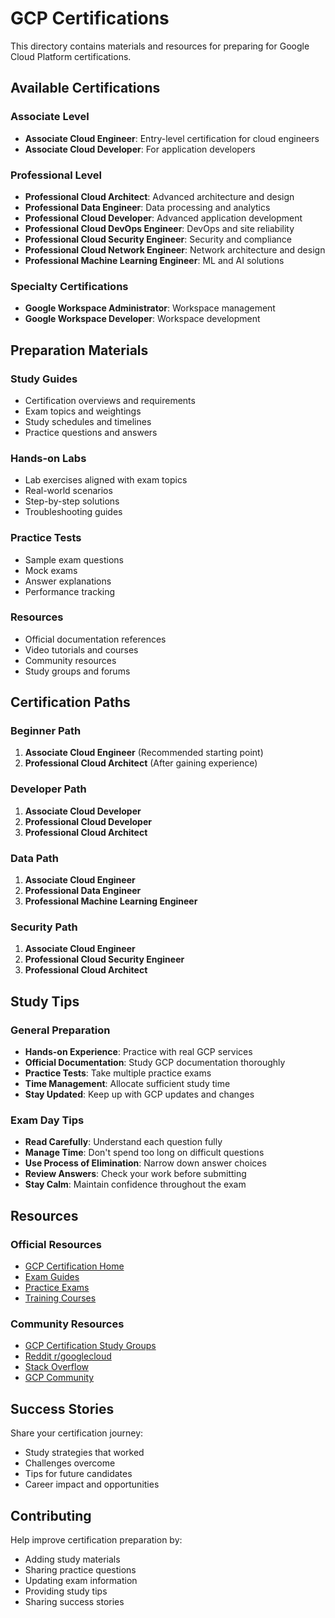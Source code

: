 # GCP Certifications

This directory contains materials and resources for preparing for Google Cloud Platform certifications.

## Available Certifications

### Associate Level
- **Associate Cloud Engineer**: Entry-level certification for cloud engineers
- **Associate Cloud Developer**: For application developers

### Professional Level
- **Professional Cloud Architect**: Advanced architecture and design
- **Professional Data Engineer**: Data processing and analytics
- **Professional Cloud Developer**: Advanced application development
- **Professional Cloud DevOps Engineer**: DevOps and site reliability
- **Professional Cloud Security Engineer**: Security and compliance
- **Professional Cloud Network Engineer**: Network architecture and design
- **Professional Machine Learning Engineer**: ML and AI solutions

### Specialty Certifications
- **Google Workspace Administrator**: Workspace management
- **Google Workspace Developer**: Workspace development

## Preparation Materials

### Study Guides
- Certification overviews and requirements
- Exam topics and weightings
- Study schedules and timelines
- Practice questions and answers

### Hands-on Labs
- Lab exercises aligned with exam topics
- Real-world scenarios
- Step-by-step solutions
- Troubleshooting guides

### Practice Tests
- Sample exam questions
- Mock exams
- Answer explanations
- Performance tracking

### Resources
- Official documentation references
- Video tutorials and courses
- Community resources
- Study groups and forums

## Certification Paths

### Beginner Path
1. **Associate Cloud Engineer** (Recommended starting point)
2. **Professional Cloud Architect** (After gaining experience)

### Developer Path
1. **Associate Cloud Developer**
2. **Professional Cloud Developer**
3. **Professional Cloud Architect**

### Data Path
1. **Associate Cloud Engineer**
2. **Professional Data Engineer**
3. **Professional Machine Learning Engineer**

### Security Path
1. **Associate Cloud Engineer**
2. **Professional Cloud Security Engineer**
3. **Professional Cloud Architect**

## Study Tips

### General Preparation
- **Hands-on Experience**: Practice with real GCP services
- **Official Documentation**: Study GCP documentation thoroughly
- **Practice Tests**: Take multiple practice exams
- **Time Management**: Allocate sufficient study time
- **Stay Updated**: Keep up with GCP updates and changes

### Exam Day Tips
- **Read Carefully**: Understand each question fully
- **Manage Time**: Don't spend too long on difficult questions
- **Use Process of Elimination**: Narrow down answer choices
- **Review Answers**: Check your work before submitting
- **Stay Calm**: Maintain confidence throughout the exam

## Resources

### Official Resources
- [GCP Certification Home](https://cloud.google.com/certification)
- [Exam Guides](https://cloud.google.com/certification/guides)
- [Practice Exams](https://cloud.google.com/certification/practice-exam)
- [Training Courses](https://cloud.google.com/training)

### Community Resources
- [GCP Certification Study Groups](https://www.meetup.com/topics/google-cloud/)
- [Reddit r/googlecloud](https://www.reddit.com/r/googlecloud/)
- [Stack Overflow](https://stackoverflow.com/questions/tagged/google-cloud-platform)
- [GCP Community](https://cloud.google.com/community)

## Success Stories

Share your certification journey:
- Study strategies that worked
- Challenges overcome
- Tips for future candidates
- Career impact and opportunities

## Contributing

Help improve certification preparation by:
- Adding study materials
- Sharing practice questions
- Updating exam information
- Providing study tips
- Sharing success stories
